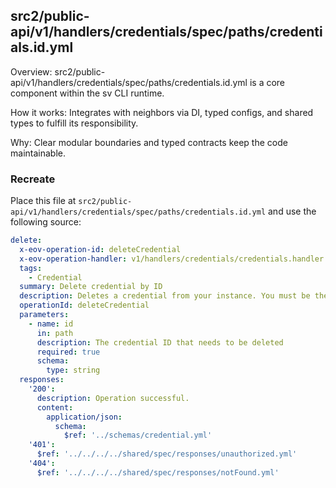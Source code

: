 ## src2/public-api/v1/handlers/credentials/spec/paths/credentials.id.yml

Overview: src2/public-api/v1/handlers/credentials/spec/paths/credentials.id.yml is a core component within the sv CLI runtime.

How it works: Integrates with neighbors via DI, typed configs, and shared types to fulfill its responsibility.

Why: Clear modular boundaries and typed contracts keep the code maintainable.

### Recreate

Place this file at `src2/public-api/v1/handlers/credentials/spec/paths/credentials.id.yml` and use the following source:

```yaml
delete:
  x-eov-operation-id: deleteCredential
  x-eov-operation-handler: v1/handlers/credentials/credentials.handler
  tags:
    - Credential
  summary: Delete credential by ID
  description: Deletes a credential from your instance. You must be the owner of the credentials
  operationId: deleteCredential
  parameters:
    - name: id
      in: path
      description: The credential ID that needs to be deleted
      required: true
      schema:
        type: string
  responses:
    '200':
      description: Operation successful.
      content:
        application/json:
          schema:
            $ref: '../schemas/credential.yml'
    '401':
      $ref: '../../../../shared/spec/responses/unauthorized.yml'
    '404':
      $ref: '../../../../shared/spec/responses/notFound.yml'

```
